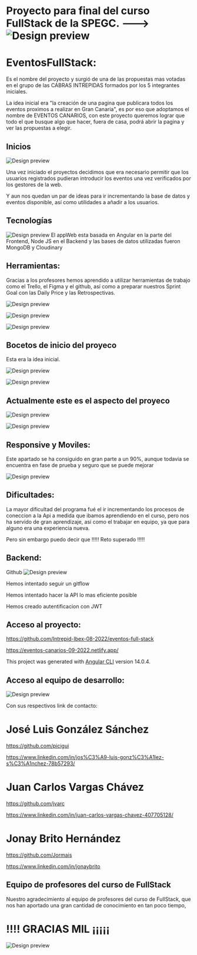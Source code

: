 # Proyecto para final del curso FullStack de la SPEGC. ---> ![Design preview](./src/assets/img/logo-favicon.png)

# EventosFullStack:

Es el nombre del proyecto y surgió de una de las propuestas mas votadas en el grupo de las CABRAS INTREPIDAS formados por los 5 integrantes iniciales.

La idea inicial era "la creación de una pagina que publicara todos los eventos proximos a realizar en Gran Canaria", es por eso que adoptamos el nombre de EVENTOS CANARIOS, con este proyecto queremos lograr que todo el que busque algo que hacer, fuera de casa, podrá abrir la pagina y ver las propuestas a elegir.

## Inicios

![Design preview](./src/assets/img/scrum.jpg)

Una vez iniciado el proyectos decidimos que era necesario permitir que los usuarios registrados pudieran introducir los eventos una vez verificados por los gestores de la web.

Y aun nos quedan un par de ideas para ir incrementando la base de datos y eventos disponible, así como utilidades a añadir a los usuarios.

## Tecnologías

![Design preview](./src/assets/img/tecnologias.jpg)
El appWeb esta basada en Angular en la parte del Frontend, Node JS en el Backend y las bases de datos utilizadas fueron MongoDB y Cloudinary

## Herramientas:

Gracias a los profesores hemos aprendido a utilizar herramientas de trabajo como el Trello, el Figma y el github, así como a preparar nuestros Sprint Goal con las Daily Price y las Retrospectivas.

![Design preview](./Bocetos/trello.png)

![Design preview](./Bocetos/figma.png)

![Design preview](./Bocetos/github.png)

## Bocetos de inicio del proyeco

Esta era la idea inicial.

![Design preview](./Bocetos/idea1.png)

![Design preview](./Bocetos/idea2.png)

## Actualmente este es el aspecto del proyeco

![Design preview](./Bocetos/Actual1.png)

![Design preview](./Bocetos/Actual2.png)

## Responsive y Moviles:

Este apartado se ha consiguido en gran parte a un 90%, aunque todavia se encuentra en fase de prueba y seguro que se puede mejorar

![Design preview](./Bocetos/Responsive.png)

## Dificultades:

La mayor dificultad del programa fué el ir incrementando los procesos de coneccion a la Api a medida que ibamos aprendiendo en el curso, pero nos ha servido de gran aprendizaje, así como el trabajar en equipo, ya que para alguno era una experiencia nueva.

Pero sin embargo puedo decir que !!!!! Reto superado !!!!!

## Backend:

Github
![Design preview](./Bocetos/Backend.jpg)

Hemos intentado seguir un gitflow

Hemos intentado hacer la API lo mas eficiente posible

Hemos creado autentificacion con JWT

## Acceso al proyecto:

https://github.com/Intrepid-Ibex-08-2022/eventos-full-stack

https://eventos-canarios-09-2022.netlify.app/

This project was generated with [Angular CLI](https://github.com/angular/angular-cli) version 14.0.4.

## Acceso al equipo de desarrollo:

![Design preview](./Bocetos/Equipo.png)

Con sus respectivos link de contacto:

# José Luis González Sánchez

https://github.com/picigui

https://www.linkedin.com/in/jos%C3%A9-luis-gonz%C3%A1lez-s%C3%A1nchez-78b57293/

# Juan Carlos Vargas Chávez

https://github.com/jvarc

https://www.linkedin.com/in/juan-carlos-vargas-chavez-407705128/

# Jonay Brito Hernández

https://github.com/Jormais

https://www.linkedin.com/in/jonaybrito

## Equipo de profesores del curso de FullStack

Nuestro agradecimiento al equipo de profesores del curso de FullStack, que nos han aportado una gran cantidad de conocimiento en tan poco tiempo,

# !!!! GRACIAS MIL ¡¡¡¡¡

![Design preview](./Bocetos/Equipo-de-profesores.png)
